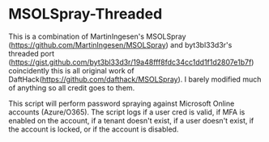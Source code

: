 # MSOLSpray-Threaded
This is a combination of MartinIngesen's MSOLSpray (https://github.com/MartinIngesen/MSOLSpray) and byt3bl33d3r's threaded port (https://gist.github.com/byt3bl33d3r/19a48fff8fdc34cc1dd1f1d2807e1b7f) coincidently this is all original work of DaftHack(https://github.com/dafthack/MSOLSpray). I barely modified much of anything so all credit goes to them. 

This script will perform password spraying against Microsoft Online accounts (Azure/O365). The script logs if a user cred is valid, if MFA is enabled on the account, if a tenant doesn't exist, if a user doesn't exist, if the account is locked, or if the account is disabled.

